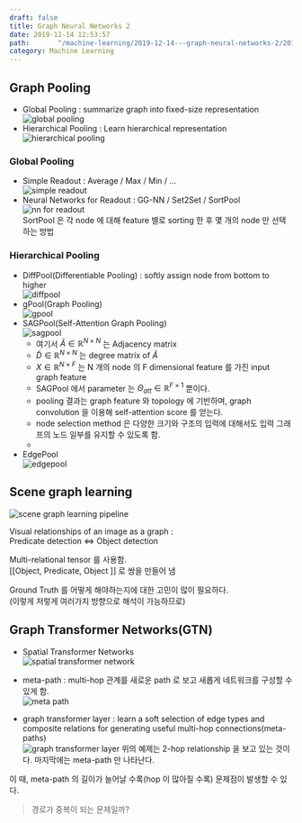 ```yaml
---
draft: false
title: Graph Neural Networks 2
date: 2019-12-14 12:53:57
path:       "/machine-learning/2019-12-14---graph-neural-networks-2/2019-12-14---graph-neural-networks-2/"
category: Machine Learning
---
```


## Graph Pooling  

- Global Pooling : summarize graph into fixed-size representation  
  ![global pooling](./image1.png)  
- Hierarchical Pooling : Learn hierarchical representation  
  ![hierarchical pooling](./image2.png)

### Global Pooling  

- Simple Readout : Average / Max / Min / ...  
  ![simple readout](./image3.png)  
- Neural Networks for Readout : GG-NN / Set2Set / SortPool  
  ![nn for readout](./image4.png)  
  SortPool 은 각 node 에 대해 feature 별로 sorting 한 후 몇 개의 node 만 선택하는 방법
  
### Hierarchical Pooling  

- DiffPool(Differentiable Pooling) : softly assign node from bottom to higher  
  ![diffpool](./image5.png)  
- gPool(Graph Pooling)  
  ![gpool](./image6.png)  
- SAGPool(Self-Attention Graph Pooling)  
  ![sagpool](./image7.png)  
  - 여기서 $\tilde{A} \in \mathbb{R}^{N\times N}$ 는 Adjacency matrix  
  - $\tilde{D} \in \mathbb{R}^{N\times N}$ 는 degree matrix of $\tilde{A}$  
  - $X \in \mathbb{R}^{N\times F}$ 는 N 개의 node 의 F dimensional feature 를 가진 input graph feature  
  - SAGPool 에서 parameter 는 $\Theta_{att} \in \mathbb{R}^{F \times 1}$ 뿐이다.  
  - pooling 결과는 graph feature 와 topology 에 기반하며, graph convolution 을 이용해 self-attention score 를 얻는다.  
  - node selection method 은 다양한 크기와 구조의 입력에 대해서도 입력 그래프의 노드 일부를 유지할 수 있도록 함.
  - 
- EdgePool  
  ![edgepool](./image8.png)

## Scene graph learning  

![scene graph learning pipeline](./image9.png)

Visual relationships of an image as a graph :  
Predicate detection <=> Object detection

Multi-relational tensor 를 사용함.  
\[\[Object, Predicate, Object \]\] 로 쌍을 만들어 냄

Ground Truth 를 어떻게 해야하는지에 대한 고민이 많이 필요하다.  
(이렇게 저렇게 여러가지 방향으로 해석이 가능하므로)

## Graph Transformer Networks(GTN)

- Spatial Transformer Networks  
  ![spatial transformer network](./image10.png)

- meta-path : multi-hop 관계를 새로운 path 로 보고 새롭게 네트워크를 구성할 수 있게 함.  
  ![meta path](./image11.png)

- graph transformer layer : learn a soft selection of edge types and composite relations for generating useful multi-hop connections(meta-paths)  
  ![graph transformer layer](./image12.png)
  위의 예제는 2-hop relationship 을 보고 있는 것이다. 마지막에는 meta-path 만 나타난다.

이 때, meta-path 의 길이가 늘어날 수록(hop 이 많아질 수록) 문제점이 발생할 수 있다.  

> 경로가 중복이 되는 문제일까?  

